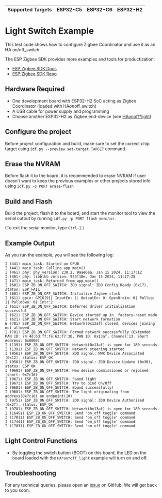 | Supported Targets | ESP32-C5 | ESP32-C6 | ESP32-H2 |
| ----------------- | -------- | -------- | -------- |

# Light Switch Example

This test code shows how to configure Zigbee Coordinator and use it as an HA on/off_switch.

The ESP Zigbee SDK provides more examples and tools for productization:
* [ESP Zigbee SDK Docs](https://docs.espressif.com/projects/esp-zigbee-sdk)
* [ESP Zigbee SDK Repo](https://github.com/espressif/esp-zigbee-sdk)

## Hardware Required

* One development board with ESP32-H2 SoC acting as Zigbee Coordinator (loaded with HA*on*off_switch)
* A USB cable for power supply and programming
* Choose another ESP32-H2 as Zigbee end-device (see [HA*on*off*light](../HA*on*off*light/))

## Configure the project

Before project configuration and build, make sure to set the correct chip target using `idf.py --preview set-target TARGET` command.

## Erase the NVRAM

Before flash it to the board, it is recommended to erase NVRAM if user doesn't want to keep the previous examples or other projects stored info using `idf.py -p PORT erase-flash`

## Build and Flash

Build the project, flash it to the board, and start the monitor tool to view the serial output by running `idf.py -p PORT flash monitor`.

(To exit the serial monitor, type ``Ctrl-]``.)

## Example Output

As you run the example, you will see the following log:

```
I (441) main_task: Started on CPU0                                                                                                                                                                                                                                                        
I (441) main_task: Calling app_main()                                                                                                        
I (461) phy: phy_version: 230,2, 9aae6ea, Jan 15 2024, 11:17:12       
I (461) phy: libbtbb version: 944f18e, Jan 15 2024, 11:17:25                                                                                 
I (471) main_task: Returned from app_main()                                                                                                  
I (601) ESP_ZB_ON_OFF_SWITCH: ZDO signal: ZDO Config Ready (0x17), status: ESP_FAIL                                                          
I (601) ESP_ZB_ON_OFF_SWITCH: Initialize Zigbee stack                                                                                        
I (611) gpio: GPIO[9]| InputEn: 1| OutputEn: 0| OpenDrain: 0| Pullup: 1| Pulldown: 0| Intr:2                                                 
I (611) ESP_ZB_ON_OFF_SWITCH: Deferred driver initialization successful                                                                      
I (621) ESP_ZB_ON_OFF_SWITCH: Device started up in  factory-reset mode                                                                       
I (621) ESP_ZB_ON_OFF_SWITCH: Start network formation                                                                                        
W (781) ESP_ZB_ON_OFF_SWITCH: Network(0x13af) closed, devices joining not allowed.                                                           
I (781) ESP_ZB_ON_OFF_SWITCH: Formed network successfully (Extended PAN ID: 74:4d:bd:ff:fe:63:f7:30, PAN ID: 0x13af, Channel:13, Short Address: 0x0000)
I (1391) ESP_ZB_ON_OFF_SWITCH: Network(0x13af) is open for 180 seconds                                                                       
I (1391) ESP_ZB_ON_OFF_SWITCH: Network steering started                                                                                      
I (9561) ESP_ZB_ON_OFF_SWITCH: ZDO signal: NWK Device Associated (0x12), status: ESP_OK                                                      
I (9561) ESP_ZB_ON_OFF_SWITCH: ZDO signal: ZDO Device Update (0x30), status: ESP_OK                                                          
I (9601) ESP_ZB_ON_OFF_SWITCH: New device commissioned or rejoined (short: 0x7c16)                                                           
I (9671) ESP_ZB_ON_OFF_SWITCH: Found light                            
I (9671) ESP_ZB_ON_OFF_SWITCH: Try to bind On/Off                                                                                            
I (9681) ESP_ZB_ON_OFF_SWITCH: Bound successfully!                                                                                           
I (9681) ESP_ZB_ON_OFF_SWITCH: The light originating from address(0x7c16) on endpoint(10)                                                    
I (9751) ESP_ZB_ON_OFF_SWITCH: ZDO signal: ZDO Device Authorized (0x2f), status: ESP_OK                                                      
I (9781) ESP_ZB_ON_OFF_SWITCH: Network(0x13af) is open for 180 seconds                                                                       
I (16451) ESP_ZB_ON_OFF_SWITCH: Send 'on_off toggle' command                                                                                 
I (17011) ESP_ZB_ON_OFF_SWITCH: Send 'on_off toggle' command                                                                                 
I (17441) ESP_ZB_ON_OFF_SWITCH: Send 'on_off toggle' command                                                                                 
I (17831) ESP_ZB_ON_OFF_SWITCH: Send 'on_off toggle' command
```

## Light Control Functions

  * By toggling the switch button (BOOT) on this board, the LED on the board loaded with the `HA*on*off_light` example will turn on and off.


## Troubleshooting

For any technical queries, please open an [issue](https://github.com/espressif/esp-idf/issues) on GitHub. We will get back to you soon.
